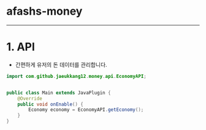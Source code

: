 # afashs-money

---

# 1. API
  * 간편하게 유저의 돈 데이터를 관리합니다.
  ```java
  import com.github.jaeukkang12.money.api.EconomyAPI;
  

  public class Main extends JavaPlugin {
      @Override
      public void onEnable() {
          Economy economy = EconomyAPI.getEconomy();
      }
  }
  ```